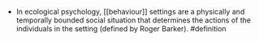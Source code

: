 - In ecological psychology, [[behaviour]] settings are a physically and temporally bounded social situation that determines the actions of the individuals in the setting (defined by Roger Barker). #definition